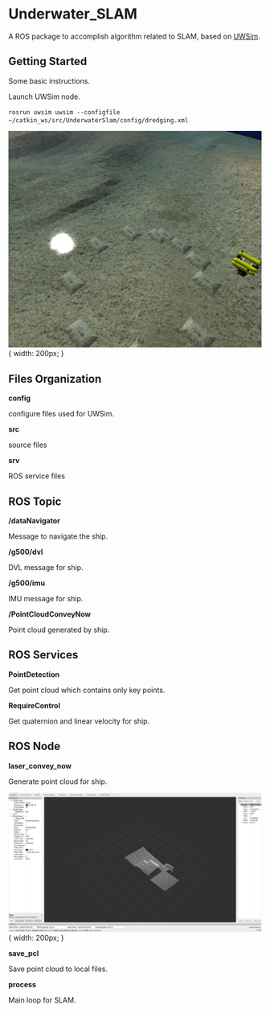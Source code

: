 # Underwater_SLAM	

A ROS package to accomplish algorithm related to SLAM, based on [UWSim](http://www.irs.uji.es/uwsim/).

## Getting Started

Some basic instructions.

Launch UWSim node.

```shell
rosrun uwsim uwsim --configfile ~/catkin_ws/src/UnderwaterSlam/config/dredging.xml 
```

![uwsim](image/uwsim.png){ width: 200px; }

## Files Organization

**config**

configure files used for UWSim.

**src**

source files 

**srv**

ROS service files



## ROS Topic 

**/dataNavigator** 

Message to navigate the ship.

**/g500/dvl**

DVL message for ship.

**/g500/imu**

IMU message for ship.

**/PointCloudConveyNow**

Point cloud generated by ship.



## ROS Services

**PointDetection** 

Get point cloud which contains only key points.

**RequireControl**

Get quaternion and linear velocity for ship.



## ROS Node 

**laser_convey_now**

Generate point cloud for ship.

![rviz](image/rviz.png){ width: 200px; }

**save_pcl**

Save point cloud to local files.

**process**

Main loop for SLAM.